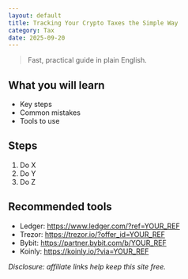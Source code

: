 ```yaml
---
layout: default
title: Tracking Your Crypto Taxes the Simple Way
category: Tax
date: 2025-09-20
---
```


> Fast, practical guide in plain English.

## What you will learn
- Key steps
- Common mistakes
- Tools to use

## Steps
1. Do X
2. Do Y
3. Do Z

## Recommended tools
- Ledger: https://www.ledger.com/?ref=YOUR_REF
- Trezor: https://trezor.io/?offer_id=YOUR_REF
- Bybit: https://partner.bybit.com/b/YOUR_REF
- Koinly: https://koinly.io/?via=YOUR_REF

*Disclosure: affiliate links help keep this site free.*
